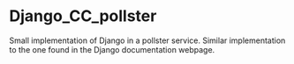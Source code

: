 # Django_CC_pollster
Small implementation of Django in a pollster service. Similar implementation to the one found in the Django documentation webpage.

